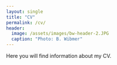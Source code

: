 ```yaml
---
layout: single
title: "CV"
permalink: /cv/
header:
  image: /assets/images/bw-header-2.JPG
  caption: "Photo: B. Wibmer"
---
```



Here you will find information about my CV.
